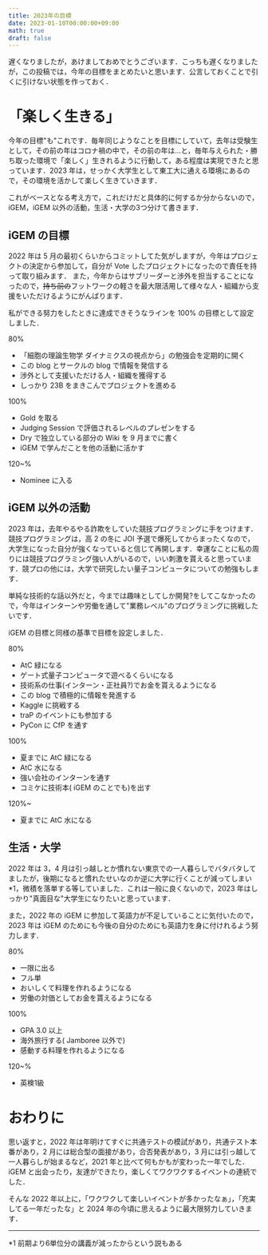 ```yaml
---
title: 2023年の目標
date: 2023-01-10T00:00:00+09:00
math: true
draft: false
---
```


遅くなりましたが，あけましておめでとうございます．こっちも遅くなりましたが，この投稿では，今年の目標をまとめたいと思います．公言しておくことで引くに引けない状態を作っておく．
<!--more-->
# 「楽しく生きる」
今年の目標"も"これです．毎年同じようなことを目標にしていて，去年は受験生として，その前の年はコロナ禍の中で，その前の年は...と，毎年与えられた・勝ち取った環境で「楽しく」生きれるように行動して，ある程度は実現できたと思っています．2023 年は，せっかく大学生として東工大に通える環境にあるので，その環境を活かして楽しく生きていきます．



これがベースとなる考え方で，これだけだと具体的に何するか分からないので，iGEM，iGEM 以外の活動，生活・大学の3つ分けて書きます．

## iGEM の目標
2022 年は 5 月の最初くらいからコミットしてた気がしますが，今年はプロジェクトの決定から参加して，自分が Vote したプロジェクトになったので責任を持って取り組みます．
また，今年からはサブリーダーと渉外を担当することになったので，~~持ち前の~~フットワークの軽さを最大限活用して様々な人・組織から支援をいただけるようにがんばります．

私ができる努力をしたときに達成できそうなラインを 100% の目標として設定しました．

80%
- 「細胞の理論生物学 ダイナミクスの視点から」の勉強会を定期的に開く
- この blog とサークルの blog で情報を発信する
- 渉外として支援いただける人・組織を獲得する
- しっかり 23B をまきこんでプロジェクトを進める

100%
- Gold を取る
- Judging Session で評価されるレベルのプレゼンをする
- Dry で独立している部分の Wiki を 9 月までに書く
- iGEM で学んだことを他の活動に活かす

120~%
- Nominee に入る

## iGEM 以外の活動
2023 年は，去年やるやる詐欺をしていた競技プログラミングに手をつけます．競技プログラミングは，高 2 の冬に JOI 予選で爆死してからまったくなので，大学生になった自分が強くなっていると信じて再開します．幸運なことに私の周りには競技プログラミング強い人がいるので，いい刺激を貰えると思っています．競プロの他には，大学で研究したい量子コンピュータについての勉強もします．

単純な技術的な話以外だと，今までは趣味としてしか開発?をしてこなかったので，今年はインターンや労働を通して"業務レベル"のプログラミングに挑戦したいです．

iGEM の目標と同様の基準で目標を設定しました．

80%
- AtC 緑になる
- ゲート式量子コンピュータで遊べるくらいになる
- 技術系の仕事(インターン・正社員?)でお金を貰えるようになる
- この blog で積極的に情報を発進する
- Kaggle に挑戦する
- traP のイベントにも参加する
- PyCon に CfP を通す

100%
- 夏までに AtC 緑になる
- AtC 水になる
- 強い会社のインターンを通す
- コミケに技術本( iGEM のことでも)を出す

120%~
- 夏までに AtC 水になる

## 生活・大学
2022 年は 3，4 月は引っ越しとか慣れない東京での一人暮らしでバタバタしてましたが，後期になると慣れたせいなのか逆に大学に行くことが減ってしまい*1，微積を落単する等していました．これは一般に良くないので，2023 年はしっかり"真面目な"大学生になりたいと思っています．

また，2022 年の iGEM に参加して英語力が不足していることに気付いたので，2023 年は iGEM のためにも今後の自分のためにも英語力を身に付けれるよう努力します．

80%
- 一限に出る
- フル単
- おいしくて料理を作れるようになる
- 労働の対価としてお金を貰えるようになる

100%
- GPA 3.0 以上
- 海外旅行する( Jamboree 以外で)
- 感動する料理を作れるようになる

120~%
- 英検1級

# おわりに
思い返すと，2022 年は年明けてすぐに共通テストの模試があり，共通テスト本番があり，2 月には総合型の面接があり，合否発表があり，3 月には引っ越して一人暮らしが始まるなど，2021 年と比べて何もかもが変わった一年でした．iGEM と出会ったり，友達ができたり，楽しくてワクワクするイベントの連続でした．

そんな 2022 年以上に，「ワクワクして楽しいイベントが多かったなぁ」，「充実してる一年だったな」と 2024 年の今頃に思えるように最大限努力していきます．



---
*1 前期より6単位分の講義が減ったからという説もある